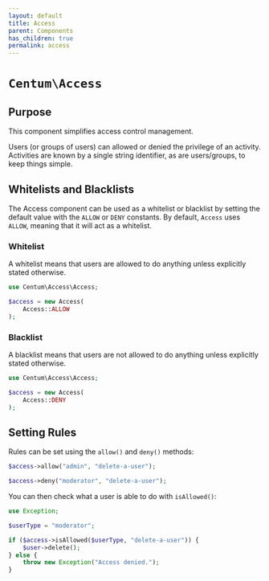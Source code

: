 ```yaml
---
layout: default
title: Access
parent: Components
has_children: true
permalink: access
---
```




# `Centum\Access`

## Purpose

This component simplifies access control management.

Users (or groups of users) can allowed or denied the privilege of an activity.
Activities are known by a single string identifier, as are users/groups, to keep things simple.



## Whitelists and Blacklists

The Access component can be used as a whitelist or blacklist by setting the default value with the `ALLOW` or `DENY` constants.
By default, `Access` uses `ALLOW`, meaning that it will act as a whitelist.

### Whitelist

A whitelist means that users are allowed to do anything unless explicitly stated otherwise.

```php
use Centum\Access\Access;

$access = new Access(
    Access::ALLOW
);
```

### Blacklist

A blacklist means that users are not allowed to do anything unless explicitly stated otherwise.

```php
use Centum\Access\Access;

$access = new Access(
    Access::DENY
);
```



## Setting Rules

Rules can be set using the `allow()` and `deny()` methods:

```php
$access->allow("admin", "delete-a-user");
```

```php
$access->deny("moderator", "delete-a-user");
```

You can then check what a user is able to do with `isAllowed()`:

```php
use Exception;

$userType = "moderator";

if ($access->isAllowed($userType, "delete-a-user")) {
    $user->delete();
} else {
    throw new Exception("Access denied.");
}
```
